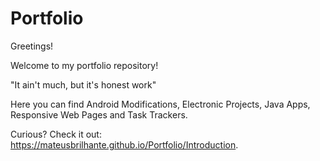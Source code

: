 # Portfolio

Greetings!

Welcome to my portfolio repository!

"It ain't much, but it's honest work"

Here you can find Android Modifications, Electronic Projects, Java Apps, Responsive Web Pages and Task Trackers.

Curious? Check it out: https://mateusbrilhante.github.io/Portfolio/Introduction.
